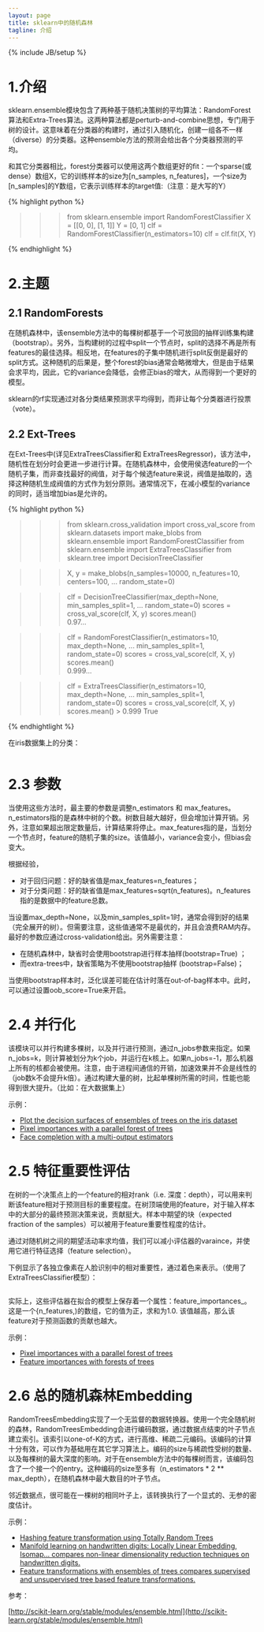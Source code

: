 ```yaml
---
layout: page
title: sklearn中的随机森林 
tagline: 介绍
---
```

{% include JB/setup %}

# 1.介绍


sklearn.ensemble模块包含了两种基于随机决策树的平均算法：RandomForest算法和Extra-Trees算法。这两种算法都是perturb-and-combine思想，专门用于树的设计。这意味着在分类器的构建时，通过引入随机化，创建一组各不一样（diverse）的分类器。这种ensemble方法的预测会给出各个分类器预测的平均。

和其它分类器相比，forest分类器可以使用这两个数组更好的fit：一个sparse(或dense）数组X，它的训练样本的size为[n_samples, n_features]，一个size为[n_samples]的Y数组，它表示训练样本的target值:（注意：是大写的Y） 

{% highlight python %}

>>> from sklearn.ensemble import RandomForestClassifier
>>> X = [[0, 0], [1, 1]]
>>> Y = [0, 1]
>>> clf = RandomForestClassifier(n_estimators=10)
>>> clf = clf.fit(X, Y)

{% endhighlight %}


# 2.主题

## 2.1 RandomForests

在随机森林中，该ensemble方法中的每棵树都基于一个可放回的抽样训练集构建（bootstrap）。另外，当构建树的过程中split一个节点时，split的选择不再是所有features的最佳选择。相反地，在features的子集中随机进行split反倒是最好的split方式。这种随机的后果是，整个forest的bias通常会略微增大，但是由于结果会求平均，因此，它的variance会降低，会修正bias的增大，从而得到一个更好的模型。

sklearn的rf实现通过对各分类结果预测求平均得到，而非让每个分类器进行投票（vote）。

## 2.2 Ext-Trees

在Ext-Trees中(详见ExtraTreesClassifier和 ExtraTreesRegressor)，该方法中，随机性在划分时会更进一步进行计算。在随机森林中，会使用侯选feature的一个随机子集，而非查找最好的阀值，对于每个候选feature来说，阀值是抽取的，选择这种随机生成阀值的方式作为划分原则。通常情况下，在减小模型的variance的同时，适当增加bias是允许的。

{% highlight python %}

>>> from sklearn.cross_validation import cross_val_score
>>> from sklearn.datasets import make_blobs
>>> from sklearn.ensemble import RandomForestClassifier
>>> from sklearn.ensemble import ExtraTreesClassifier
>>> from sklearn.tree import DecisionTreeClassifier

>>> X, y = make_blobs(n_samples=10000, n_features=10, centers=100,
...     random_state=0)

>>> clf = DecisionTreeClassifier(max_depth=None, min_samples_split=1,
...     random_state=0)
>>> scores = cross_val_score(clf, X, y)
>>> scores.mean()                             
0.97...

>>> clf = RandomForestClassifier(n_estimators=10, max_depth=None,
...     min_samples_split=1, random_state=0)
>>> scores = cross_val_score(clf, X, y)
>>> scores.mean()                             
0.999...

>>> clf = ExtraTreesClassifier(n_estimators=10, max_depth=None,
...     min_samples_split=1, random_state=0)
>>> scores = cross_val_score(clf, X, y)
>>> scores.mean() > 0.999
True

{% endhightlight %}

在iris数据集上的分类：

<figure>
	<a href="http://scikit-learn.org/stable/_images/plot_forest_iris_0011.png"><img src="http://scikit-learn.org/stable/_images/plot_forest_iris_0011.png" alt=""></a>
</figure>

# 2.3 参数

当使用这些方法时，最主要的参数是调整n_estimators 和 max_features。n_estimators指的是森林中树的个数。树数目越大越好，但会增加计算开销。另外，注意如果超出限定数量后，计算结果将停止。max_features指的是，当划分一个节点时，feature的随机子集的size。该值越小，variance会变小，但bias会变大。

根据经验，

- 对于回归问题：好的缺省值是max_features=n_features；
- 对于分类问题：好的缺省值是max_features=sqrt(n_features)。n_features指的是数据中的feature总数。

当设置max_depth=None，以及min_samples_split=1时，通常会得到好的结果（完全展开的树）。但需要注意，这些值通常不是最优的，并且会浪费RAM内存。最好的参数应通过cross-validation给出。另外需要注意：

- 在随机森林中，缺省时会使用bootstrap进行样本抽样(bootstrap=True) ；
- 而extra-trees中，缺省策略为不使用bootstrap抽样 (bootstrap=False)；

当使用bootstrap样本时，泛化误差可能在估计时落在out-of-bag样本中。此时，可以通过设置oob_score=True来开启。

# 2.4 并行化

该模块可以并行构建多棵树，以及并行进行预测，通过n_jobs参数来指定。如果n_jobs=k，则计算被划分为k个job，并运行在k核上。如果n_jobs=-1，那么机器上所有的核都会被使用。注意，由于进程间通信的开销，加速效果并不会是线性的（job数k不会提升k倍）。通过构建大量的树，比起单棵树所需的时间，性能也能得到很大提升。（比如：在大数据集上）

示例：

- [Plot the decision surfaces of ensembles of trees on the iris dataset](http://scikit-learn.org/stable/auto_examples/ensemble/plot_forest_iris.html#example-ensemble-plot-forest-iris-py)
- [Pixel importances with a parallel forest of trees](http://scikit-learn.org/stable/auto_examples/ensemble/plot_forest_importances_faces.html#example-ensemble-plot-forest-importances-faces-py)
- [Face completion with a multi-output estimators](http://scikit-learn.org/stable/auto_examples/plot_multioutput_face_completion.html#example-plot-multioutput-face-completion-py)

# 2.5 特征重要性评估

在树的一个决策点上的一个feature的相对rank（i.e. 深度：depth），可以用来判断该feature相对于预测目标的重要程度。在树顶端使用的feature，对于输入样本中的大部分的最终预测决策来说，贡献挺大。样本中期望的块（expected fraction of the samples）可以被用于feature重要性程度的估计。

通过对随机树之间的期望活动率求均值，我们可以减小评估器的varaince，并使用它进行特征选择（feature selection）。

下例显示了各独立像素在人脸识别中的相对重要性，通过着色来表示。（使用了ExtraTreesClassifier模型）：

<figure>
	<a href="http://scikit-learn.org/stable/_images/plot_forest_importances_faces_0011.png"><img src="http://scikit-learn.org/stable/_images/plot_forest_importances_faces_0011.png" alt=""></a>
</figure>

实际上，这些评估器在拟合的模型上保存着一个属性：feature_importances_。这是一个{n_features,)的数组，它的值为正，求和为1.0. 该值越高，那么该feature对于预测函数的贡献也越大。

示例：

- [Pixel importances with a parallel forest of trees](http://scikit-learn.org/stable/auto_examples/ensemble/plot_forest_importances_faces.html#example-ensemble-plot-forest-importances-faces-py)
- [Feature importances with forests of trees](http://scikit-learn.org/stable/auto_examples/ensemble/plot_forest_importances.html#example-ensemble-plot-forest-importances-py)


# 2.6 总的随机森林Embedding

RandomTreesEmbedding实现了一个无监督的数据转换器。使用一个完全随机树的森林，RandomTreesEmbedding会进行编码数据，通过数据点结束的叶子节点建立索引。该索引以one-of-K的方式，进行高维、稀疏二元编码。该编码的计算十分有效，可以作为基础用在其它学习算法上。编码的size与稀疏性受树的数量、以及每棵树的最大深度的影响。对于在ensemble方法中的每棵树而言，该编码包含了一个接一个的entry。这种编码的size至多有（n_estimators * 2 ** max_depth），在随机森林中最大数目的叶子节点。

邻近数据点，很可能在一棵树的相同叶子上，该转换执行了一个显式的、无参的密度估计。

示例：

- [Hashing feature transformation using Totally Random Trees](http://scikit-learn.org/stable/auto_examples/ensemble/plot_random_forest_embedding.html#example-ensemble-plot-random-forest-embedding-py)
- [Manifold learning on handwritten digits: Locally Linear Embedding, Isomap... compares non-linear dimensionality reduction techniques on handwritten digits.](http://scikit-learn.org/stable/auto_examples/manifold/plot_lle_digits.html#example-manifold-plot-lle-digits-py)
- [Feature transformations with ensembles of trees compares supervised and unsupervised tree based feature transformations.](http://scikit-learn.org/stable/auto_examples/ensemble/plot_feature_transformation.html#example-ensemble-plot-feature-transformation-py)

参考：

[http://scikit-learn.org/stable/modules/ensemble.html](http://scikit-learn.org/stable/modules/ensemble.html)